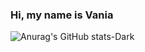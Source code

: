 ### Hi, my name is Vania

![Anurag's GitHub stats-Dark](https://github-readme-stats.vercel.app/api?username=Zisrf&show_icons=true&theme=dark#gh-dark-mode-only)
